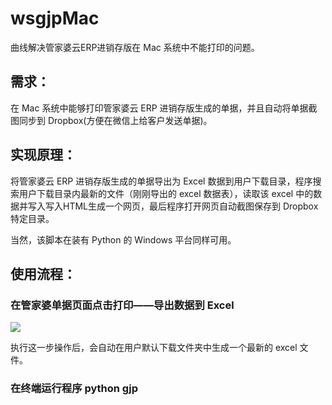 # wsgjpMac
曲线解决管家婆云ERP进销存版在 Mac 系统中不能打印的问题。


## 需求：

在 Mac 系统中能够打印管家婆云 ERP 进销存版生成的单据，并且自动将单据截图同步到 Dropbox(方便在微信上给客户发送单据)。



## 实现原理：

将管家婆云 ERP 进销存版生成的单据导出为 Excel 数据到用户下载目录，程序搜索用户下载目录内最新的文件（刚刚导出的 excel 数据表），读取该 excel 中的数据并写入写入HTML生成一个网页，最后程序打开网页自动截图保存到 Dropbox 特定目录。

当然，该脚本在装有 Python 的 Windows 平台同样可用。


## 使用流程：

### 在管家婆单据页面点击打印——导出数据到 Excel

![](http://ww1.sinaimg.cn/large/6fefdebdly1fqsmbb6dt1j20wa0imn1u.jpg)

执行这一步操作后，会自动在用户默认下载文件夹中生成一个最新的 excel 文件。

### 在终端运行程序 python gjp
